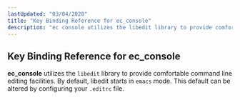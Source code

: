 ```yaml
---
lastUpdated: "03/04/2020"
title: "Key Binding Reference for ec_console"
description: "ec console utilizes the libedit library to provide comfortable command line editing facilities By default libedit starts in emacs mode This default can be altered by configuring your editrc file..."
---
```


## <a name="libedit"></a> Key Binding Reference for ec_console


**ec_console** utilizes the `libedit` library to provide comfortable command line editing facilities. By default, libedit starts in `emacs` mode. This default can be altered by configuring your `.editrc` file.
